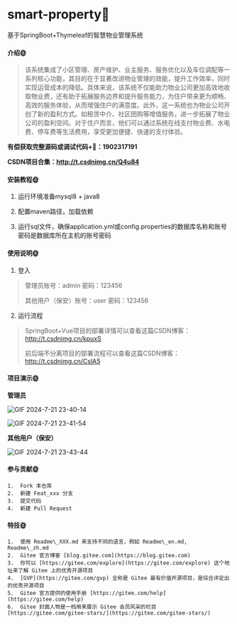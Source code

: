 # smart-property🎂
基于SpringBoot+Thymeleaf的智慧物业管理系统

#### 介绍🌞

> 该系统集成了小区管理、房产维护、业主服务、服务优化以及车位调配等一系列核心功能，其目的在于显著改进物业管理的效能，提升工作效率，同时实现运营成本的降低。具体来说，该系统不仅能助力物业公司更加高效地收取物业费，还有助于拓展服务边界和提升服务能力，为住户带来更为顺畅、高效的服务体验，从而增强住户的满意度。此外，这一系统也为物业公司开创了新的盈利方式。如租赁中介、社区团购等增值服务，进一步拓展了物业公司的盈利空间。对于住户而言，他们可以通过系统在线支付物业费、水电费、停车费等生活费用，享受更加便捷、快速的支付体验。

**有偿获取完整源码或调试代码+🐧：1902317191**

**CSDN项目合集：http://t.csdnimg.cn/Q4u84**


#### 安装教程🌞

1. 运行环境准备mysql8 + java8

2. 配置maven路径，加载依赖

3. 运行sql文件，确保application.yml或config.properties的数据库名称和账号密码是数据库所在主机的账号密码

#### 使用说明🌞

1. 登入

> 管理员账号：admin	密码：123456
>
> 其他用户（保安）账号：user	密码：123456


2. 运行流程

>  SpringBoot+Vue项目的部署详情可以查看这篇CSDN博客：http://t.csdnimg.cn/kpuxS
>
>  前后端不分离项目的部署流程可以查看这篇CSDN博客：http://t.csdnimg.cn/CslA5

#### 项目演示🌞


**管理员**

![GIF 2024-7-21 23-40-14](https://github.com/user-attachments/assets/c0f68cb5-a14a-4459-94e7-0c00f41ba5a9)

![GIF 2024-7-21 23-41-54](https://github.com/user-attachments/assets/bf67e0b7-149f-44e7-968f-2dd80105c9f2)


**其他用户（保安）**

![GIF 2024-7-21 23-43-44](https://github.com/user-attachments/assets/3426fd2f-6fa5-4cc5-b699-1095c306c16e)


#### 参与贡献🌞

    1.  Fork 本仓库
    2.  新建 Feat_xxx 分支
    3.  提交代码
    4.  新建 Pull Request


#### 特技🌞

    1.  使用 Readme\_XXX.md 来支持不同的语言，例如 Readme\_en.md, Readme\_zh.md
    2.  Gitee 官方博客 [blog.gitee.com](https://blog.gitee.com)
    3.  你可以 [https://gitee.com/explore](https://gitee.com/explore) 这个地址来了解 Gitee 上的优秀开源项目
    4.  [GVP](https://gitee.com/gvp) 全称是 Gitee 最有价值开源项目，是综合评定出的优秀开源项目
    5.  Gitee 官方提供的使用手册 [https://gitee.com/help](https://gitee.com/help)
    6.  Gitee 封面人物是一档用来展示 Gitee 会员风采的栏目 [https://gitee.com/gitee-stars/](https://gitee.com/gitee-stars/)
